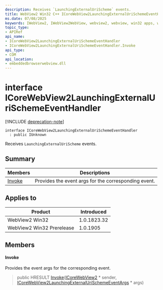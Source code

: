 ```yaml
---
description: Receives `LaunchingExternalUriScheme` events.
title: WebView2 Win32 C++ ICoreWebView2LaunchingExternalUriSchemeEventHandler
ms.date: 07/08/2025
keywords: IWebView2, IWebView2WebView, webview2, webview, win32 apps, win32, edge, ICoreWebView2, ICoreWebView2Controller, browser control, edge html, ICoreWebView2LaunchingExternalUriSchemeEventHandler
topic_type: 
- APIRef
api_name:
- ICoreWebView2LaunchingExternalUriSchemeEventHandler
- ICoreWebView2LaunchingExternalUriSchemeEventHandler.Invoke
api_type:
- COM
api_location:
- embeddedbrowserwebview.dll
---
```


# interface ICoreWebView2LaunchingExternalUriSchemeEventHandler

[!INCLUDE [deprecation-note](../includes/deprecation-note.md)]

```
interface ICoreWebView2LaunchingExternalUriSchemeEventHandler
  : public IUnknown
```

Receives `LaunchingExternalUriScheme` events.

## Summary

 Members                        | Descriptions
--------------------------------|---------------------------------------------
[Invoke](#invoke) | Provides the event args for the corresponding event.

## Applies to

Product                         | Introduced
--------------------------------|---------------------------------------------
WebView2 Win32            |    1.0.1823.32
WebView2 Win32 Prerelease |    1.0.1905

## Members

#### Invoke

Provides the event args for the corresponding event.

> public HRESULT [Invoke](#invoke)([ICoreWebView2](icorewebview2.md#icorewebview2) * sender, [ICoreWebView2LaunchingExternalUriSchemeEventArgs](icorewebview2launchingexternalurischemeeventargs.md#icorewebview2launchingexternalurischemeeventargs) * args)

